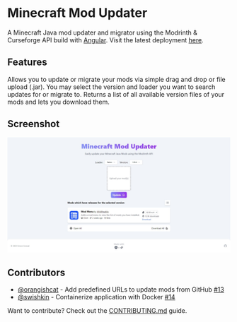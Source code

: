 # Minecraft Mod Updater

A Minecraft Java mod updater and migrator using the Modrinth & Curseforge API build with [Angular](https://angular.io/).
Visit the latest deployment [here](https://mc-mod-updater.vercel.app/).

## Features

Allows you to update or migrate your mods via simple drag and drop or file upload (.jar).
You may select the version and loader you want to search updates for or migrate to.
Returns a list of all available version files of your mods and lets you download them.

## Screenshot

![Screenshot of the website](doc/Screenshot.jpeg)

## Contributors

- [@orangishcat](https://github.com/orangishcat) - Add predefined URLs to update mods from GitHub [#13](https://github.com/IsAvaible/AngularModUpdater/pull/13)
- [@swishkin](https://github.com/swishkin) - Containerize application with Docker [#14](https://github.com/IsAvaible/AngularModUpdater/pull/14)

Want to contribute? Check out the [CONTRIBUTING.md](CONTRIBUTING.md) guide.
